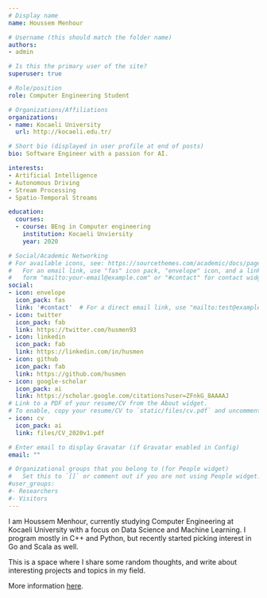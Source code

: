 ```yaml
---
# Display name
name: Houssem Menhour

# Username (this should match the folder name)
authors:
- admin

# Is this the primary user of the site?
superuser: true

# Role/position
role: Computer Engineering Student

# Organizations/Affiliations
organizations:
- name: Kocaeli University
  url: http://kocaeli.edu.tr/

# Short bio (displayed in user profile at end of posts)
bio: Software Engineer with a passion for AI.

interests:
- Artificial Intelligence
- Autonomous Driving
- Stream Processing
- Spatio-Temporal Streams

education:
  courses:
  - course: BEng in Computer engineering
    institution: Kocaeli Unviersity
    year: 2020

# Social/Academic Networking
# For available icons, see: https://sourcethemes.com/academic/docs/page-builder/#icons
#   For an email link, use "fas" icon pack, "envelope" icon, and a link in the
#   form "mailto:your-email@example.com" or "#contact" for contact widget.
social:
- icon: envelope
  icon_pack: fas
  link: '#contact'  # For a direct email link, use "mailto:test@example.org".
- icon: twitter
  icon_pack: fab
  link: https://twitter.com/husmen93
- icon: linkedin
  icon_pack: fab
  link: https://linkedin.com/in/husmen
- icon: github
  icon_pack: fab
  link: https://github.com/husmen
- icon: google-scholar
  icon_pack: ai
  link: https://scholar.google.com/citations?user=ZFnkG_8AAAAJ
# Link to a PDF of your resume/CV from the About widget.
# To enable, copy your resume/CV to `static/files/cv.pdf` and uncomment the lines below.
- icon: cv
  icon_pack: ai
  link: files/CV_2020v1.pdf

# Enter email to display Gravatar (if Gravatar enabled in Config)
email: ""

# Organizational groups that you belong to (for People widget)
#   Set this to `[]` or comment out if you are not using People widget.
#user_groups:
#- Researchers
#- Visitors
---
```


I am Houssem Menhour, currently studying Computer Engineering at Kocaeli University with a focus on Data Science and Machine Learning. I program mostly in C++ and Python, but recently started picking interest in Go and Scala as well.

This is a space where I share some random thoughts, and write about interesting projects and topics in my field.

More information [here](/about).
